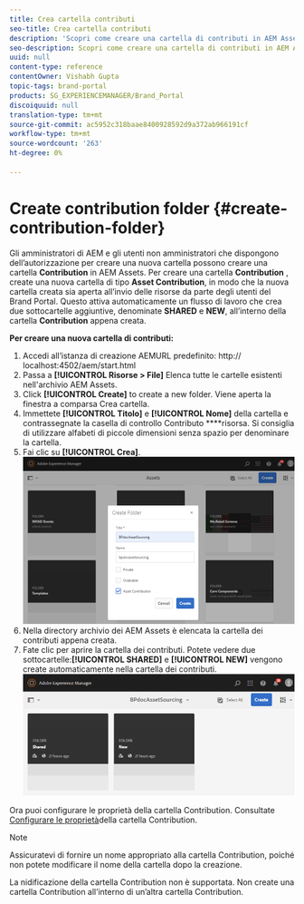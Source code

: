 ```yaml
---
title: Crea cartella contributi
seo-title: Crea cartella contributi
description: 'Scopri come creare una cartella di contributi in AEM Assets. '
seo-description: Scopri come creare una cartella di contributi in AEM Assets.
uuid: null
content-type: reference
contentOwner: Vishabh Gupta
topic-tags: brand-portal
products: SG_EXPERIENCEMANAGER/Brand_Portal
discoiquuid: null
translation-type: tm+mt
source-git-commit: ac5952c318baae8400928592d9a372ab966191cf
workflow-type: tm+mt
source-wordcount: '263'
ht-degree: 0%

---
```



# Create contribution folder {#create-contribution-folder}

Gli amministratori di AEM e gli utenti non amministratori che dispongono dell’autorizzazione per creare una nuova cartella possono creare una cartella **Contribution** in AEM Assets.
Per creare una cartella **Contribution** , create una nuova cartella di tipo **Asset Contribution**, in modo che la nuova cartella creata sia aperta all’invio delle risorse da parte degli utenti del Brand Portal.  Questo attiva automaticamente un flusso di lavoro che crea due sottocartelle aggiuntive, denominate **SHARED** e **NEW**, all’interno della cartella **Contribution** appena creata.

**Per creare una nuova cartella di contributi:**
1. Accedi all’istanza di creazione AEMURL predefinito: http:// localhost:4502/aem/start.html
1. Passa a **[!UICONTROL Risorse > File]** Elenca tutte le cartelle esistenti nell&#39;archivio AEM Assets.
1. Click **[!UICONTROL Create]** to create a new folder. Viene aperta la finestra a comparsa Crea cartella.
1. Immettete **[!UICONTROL Titolo]** e **[!UICONTROL Nome]** della cartella e contrassegnate la casella di controllo Contributo ****risorsa.
Si consiglia di utilizzare alfabeti di piccole dimensioni senza spazio per denominare la cartella.
1. Fai clic su **[!UICONTROL Crea]**.
   ![](assets/create-contribution-folder.png)
1. Nella directory archivio dei AEM Assets è elencata la cartella dei contributi appena creata.
1. Fate clic per aprire la cartella dei contributi. Potete vedere due sottocartelle:**[!UICONTROL SHARED]** e **[!UICONTROL NEW]** vengono create automaticamente nella cartella dei contributi.\
   ![](assets/contribution-folder.png)

Ora puoi configurare le proprietà della cartella Contribution. Consultate [Configurare le proprietà](brand-portal-configure-contribution-folder-properties.md)della cartella Contribution.

>[!NOTE]
>
>Assicuratevi di fornire un nome appropriato alla cartella Contribution, poiché non potete modificare il nome della cartella dopo la creazione.
>
>La nidificazione della cartella Contribution non è supportata. Non create una cartella Contribution all’interno di un’altra cartella Contribution.


